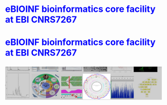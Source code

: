 # <span style="color:blue">eBIOINF bioinformatics core facility at EBI CNRS7267</span>
# <p style="color:blue;">eBIOINF bioinformatics core facility at EBI CNRS7267</p>
![](https://github.com/UMR-CNRS-7267/.github/blob/main/profile/LOGO.jpg)




